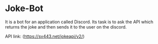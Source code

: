 # Joke-Bot
It is a bot for an application called Discord. Its task is to ask the API which returns the joke and then sends it to the user on the discord.

API link: (https://sv443.net/jokeapi/v2/)
